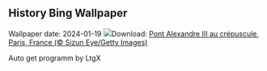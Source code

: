 ## History Bing Wallpaper
Wallpaper date: 2024-01-19
![](https://www.bing.com/th?id=OHR.ParisBridge_FR-CA4429140206_UHD.jpg&w=1000)Download: [Pont Alexandre III au crépuscule, Paris, France (© Sizun Eye/Getty Images)](https://www.bing.com/th?id=OHR.ParisBridge_FR-CA4429140206_UHD.jpg)

Auto get programm by LtgX
